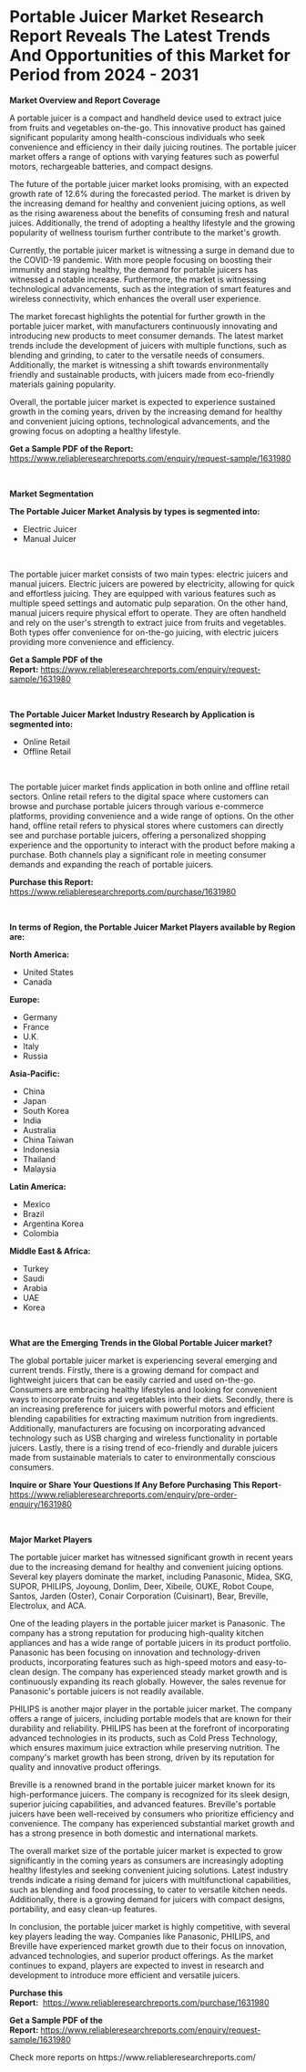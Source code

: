<p><h1>Portable Juicer Market Research Report Reveals The Latest Trends And Opportunities of this Market for Period from 2024 - 2031</h1></p><p><strong>Market Overview and Report Coverage</strong></p>
<p><p>A portable juicer is a compact and handheld device used to extract juice from fruits and vegetables on-the-go. This innovative product has gained significant popularity among health-conscious individuals who seek convenience and efficiency in their daily juicing routines. The portable juicer market offers a range of options with varying features such as powerful motors, rechargeable batteries, and compact designs.</p><p>The future of the portable juicer market looks promising, with an expected growth rate of 12.6% during the forecasted period. The market is driven by the increasing demand for healthy and convenient juicing options, as well as the rising awareness about the benefits of consuming fresh and natural juices. Additionally, the trend of adopting a healthy lifestyle and the growing popularity of wellness tourism further contribute to the market's growth.</p><p>Currently, the portable juicer market is witnessing a surge in demand due to the COVID-19 pandemic. With more people focusing on boosting their immunity and staying healthy, the demand for portable juicers has witnessed a notable increase. Furthermore, the market is witnessing technological advancements, such as the integration of smart features and wireless connectivity, which enhances the overall user experience.</p><p>The market forecast highlights the potential for further growth in the portable juicer market, with manufacturers continuously innovating and introducing new products to meet consumer demands. The latest market trends include the development of juicers with multiple functions, such as blending and grinding, to cater to the versatile needs of consumers. Additionally, the market is witnessing a shift towards environmentally friendly and sustainable products, with juicers made from eco-friendly materials gaining popularity.</p><p>Overall, the portable juicer market is expected to experience sustained growth in the coming years, driven by the increasing demand for healthy and convenient juicing options, technological advancements, and the growing focus on adopting a healthy lifestyle.</p></p>
<p><strong>Get a Sample PDF of the Report:</strong> <a href="https://www.reliableresearchreports.com/enquiry/request-sample/1631980">https://www.reliableresearchreports.com/enquiry/request-sample/1631980</a></p>
<p>&nbsp;</p>
<p><strong>Market Segmentation</strong></p>
<p><strong>The Portable Juicer Market Analysis by types is segmented into:</strong></p>
<p><ul><li>Electric Juicer</li><li>Manual Juicer</li></ul></p>
<p>&nbsp;</p>
<p><p>The portable juicer market consists of two main types: electric juicers and manual juicers. Electric juicers are powered by electricity, allowing for quick and effortless juicing. They are equipped with various features such as multiple speed settings and automatic pulp separation. On the other hand, manual juicers require physical effort to operate. They are often handheld and rely on the user's strength to extract juice from fruits and vegetables. Both types offer convenience for on-the-go juicing, with electric juicers providing more convenience and efficiency.</p></p>
<p><strong>Get a Sample PDF of the Report:</strong>&nbsp;<a href="https://www.reliableresearchreports.com/enquiry/request-sample/1631980">https://www.reliableresearchreports.com/enquiry/request-sample/1631980</a></p>
<p>&nbsp;</p>
<p><strong>The Portable Juicer Market Industry Research by Application is segmented into:</strong></p>
<p><ul><li>Online Retail</li><li>Offline Retail</li></ul></p>
<p>&nbsp;</p>
<p><p>The portable juicer market finds application in both online and offline retail sectors. Online retail refers to the digital space where customers can browse and purchase portable juicers through various e-commerce platforms, providing convenience and a wide range of options. On the other hand, offline retail refers to physical stores where customers can directly see and purchase portable juicers, offering a personalized shopping experience and the opportunity to interact with the product before making a purchase. Both channels play a significant role in meeting consumer demands and expanding the reach of portable juicers.</p></p>
<p><strong>Purchase this Report:</strong>&nbsp; <a href="https://www.reliableresearchreports.com/purchase/1631980">https://www.reliableresearchreports.com/purchase/1631980</a></p>
<p>&nbsp;</p>
<p><strong>In terms of Region, the Portable Juicer Market Players available by Region are:</strong></p>
<p>
    <p> <strong> North America: </strong>
        <ul>
            <li>United States</li>
            <li>Canada</li>
        </ul>
        </p> 
    <p> <strong> Europe: </strong>
        <ul>
            <li>Germany</li>
            <li>France</li>
            <li>U.K.</li>
            <li>Italy</li>
            <li>Russia</li>
        </ul>
        </p> 
    <p> <strong> Asia-Pacific: </strong>
        <ul>
            <li>China</li>
            <li>Japan</li>
            <li>South Korea</li>
            <li>India</li>
            <li>Australia</li>
            <li>China Taiwan</li>
            <li>Indonesia</li>
            <li>Thailand</li>
            <li>Malaysia</li>
        </ul>
        </p> 
    <p> <strong> Latin America: </strong>
        <ul>
            <li>Mexico</li>
            <li>Brazil</li>
            <li>Argentina Korea</li>
            <li>Colombia</li>
        </ul>
        </p> 
    <p> <strong> Middle East & Africa: </strong>
        <ul>
            <li>Turkey</li>
            <li>Saudi</li>
            <li>Arabia</li>
            <li>UAE</li>
            <li>Korea</li>
        </ul>
    </p>
    </p>
<p>&nbsp;</p>
<p><strong>What are the Emerging Trends in the Global Portable Juicer market?</strong></p>
<p><p>The global portable juicer market is experiencing several emerging and current trends. Firstly, there is a growing demand for compact and lightweight juicers that can be easily carried and used on-the-go. Consumers are embracing healthy lifestyles and looking for convenient ways to incorporate fruits and vegetables into their diets. Secondly, there is an increasing preference for juicers with powerful motors and efficient blending capabilities for extracting maximum nutrition from ingredients. Additionally, manufacturers are focusing on incorporating advanced technology such as USB charging and wireless functionality in portable juicers. Lastly, there is a rising trend of eco-friendly and durable juicers made from sustainable materials to cater to environmentally conscious consumers.</p></p>
<p><strong>Inquire or Share Your Questions If Any Before Purchasing This Report</strong>- <a href="https://www.reliableresearchreports.com/enquiry/pre-order-enquiry/1631980">https://www.reliableresearchreports.com/enquiry/pre-order-enquiry/1631980</a></p>
<p>&nbsp;</p>
<p><strong>Major Market Players</strong></p>
<p><p>The portable juicer market has witnessed significant growth in recent years due to the increasing demand for healthy and convenient juicing options. Several key players dominate the market, including Panasonic, Midea, SKG, SUPOR, PHILIPS, Joyoung, Donlim, Deer, Xibeile, OUKE, Robot Coupe, Santos, Jarden (Oster), Conair Corporation (Cuisinart), Bear, Breville, Electrolux, and ACA.</p><p>One of the leading players in the portable juicer market is Panasonic. The company has a strong reputation for producing high-quality kitchen appliances and has a wide range of portable juicers in its product portfolio. Panasonic has been focusing on innovation and technology-driven products, incorporating features such as high-speed motors and easy-to-clean design. The company has experienced steady market growth and is continuously expanding its reach globally. However, the sales revenue for Panasonic's portable juicers is not readily available.</p><p>PHILIPS is another major player in the portable juicer market. The company offers a range of juicers, including portable models that are known for their durability and reliability. PHILIPS has been at the forefront of incorporating advanced technologies in its products, such as Cold Press Technology, which ensures maximum juice extraction while preserving nutrition. The company's market growth has been strong, driven by its reputation for quality and innovative product offerings.</p><p>Breville is a renowned brand in the portable juicer market known for its high-performance juicers. The company is recognized for its sleek design, superior juicing capabilities, and advanced features. Breville's portable juicers have been well-received by consumers who prioritize efficiency and convenience. The company has experienced substantial market growth and has a strong presence in both domestic and international markets.</p><p>The overall market size of the portable juicer market is expected to grow significantly in the coming years as consumers are increasingly adopting healthy lifestyles and seeking convenient juicing solutions. Latest industry trends indicate a rising demand for juicers with multifunctional capabilities, such as blending and food processing, to cater to versatile kitchen needs. Additionally, there is a growing demand for juicers with compact designs, portability, and easy clean-up features.</p><p>In conclusion, the portable juicer market is highly competitive, with several key players leading the way. Companies like Panasonic, PHILIPS, and Breville have experienced market growth due to their focus on innovation, advanced technologies, and superior product offerings. As the market continues to expand, players are expected to invest in research and development to introduce more efficient and versatile juicers.</p></p>
<p><strong>Purchase this Report:</strong>&nbsp;&nbsp;<a href="https://www.reliableresearchreports.com/purchase/1631980">https://www.reliableresearchreports.com/purchase/1631980</a></p>
<p></p>
<p><strong>Get a Sample PDF of the Report:</strong>&nbsp;<a href="https://www.reliableresearchreports.com/enquiry/request-sample/1631980">https://www.reliableresearchreports.com/enquiry/request-sample/1631980</a></p>
<p>Check more reports on https://www.reliableresearchreports.com/</p>